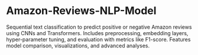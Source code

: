 # Amazon-Reviews-NLP-Model
Sequential text classification to predict positive or negative Amazon reviews using CNNs and Transformers. Includes preprocessing, embedding layers, hyper-parameter tuning, and evaluation with metrics like F1-score. Features model comparison, visualizations, and advanced analyses.
